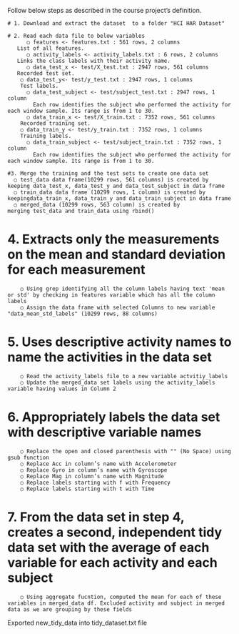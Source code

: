 Follow below steps as described in the course project’s definition.

	# 1. Download and extract the dataset  to a folder "HCI HAR Dataset"
		
	# 2. Read each data file to below variables
		  ○ features <- features.txt : 561 rows, 2 columns
       List of all features.
		  ○ activity_labels <- activity_labels.txt : 6 rows, 2 columns
       Links the class labels with their activity name.
		  ○ data_test_x <- test/X_test.txt : 2947 rows, 561 columns
       Recorded test set.
	  	○ data_test_y<- test/y_test.txt : 2947 rows, 1 columns
        Test labels.
		  ○ data_test_subject <- test/subject_test.txt : 2947 rows, 1 column
		    Each row identifies the subject who performed the activity for each window sample. Its range is from 1 to 30. 
		  ○ data_train_x <- test/X_train.txt : 7352 rows, 561 columns
        Recorded training set.
	  	○ data_train_y <- test/y_train.txt : 7352 rows, 1 columns
        Training labels.
		  ○ data_train_subject <- test/subject_train.txt : 7352 rows, 1 column
		    Each row identifies the subject who performed the activity for each window sample. Its range is from 1 to 30. 
		
	#3. Merge the training and the test sets to create one data set
      ○ test_data data frame(10299 rows, 561 columns) is created by keeping data_test_x, data_test_y and data_test_subject in data frame
      ○ train_data data frame (10299 rows, 1 column) is created by keepingdata_train_x, data_train_y and data_train_subject in data frame
      ○ merged_data (10299 rows, 563 column) is created by merging test_data and train_data using rbind()
#	4. Extracts only the measurements on the mean and standard deviation for each measurement
		○ Using grep identifying all the column labels having text 'mean or std' by checking in features variable which has all the column labels
		○ Assign the data frame with selected Columns to new variable "data_mean_std_labels" (10299 rows, 88 columns)
#	5. Uses descriptive activity names to name the activities in the data set
		○ Read the activity_labels file to a new variable actvitiy_labels
		○ Update the merged_data set labels using the activity_labels variable having values in Column 2 
#	6. Appropriately labels the data set with descriptive variable names
		○ Replace the open and closed parenthesis with "" (No Space) using gsub function
		○ Replace Acc in column’s name with Accelerometer
		○ Replace Gyro in column’s name with Gyroscope
		○ Replace Mag in column’s name with Magnitude
		○ Replace labels starting with f with Frequency
		○ Replace labels starting with t with Time
#	7. From the data set in step 4, creates a second, independent tidy data set with the average of each variable for each activity and each subject
		○ Using aggregate fucntion, computed the mean for each of these variables in merged_data df. Excluded activity and subject in merged data as we are grouping by these fields
Exported new_tidy_data into tidy_dataset.txt file

